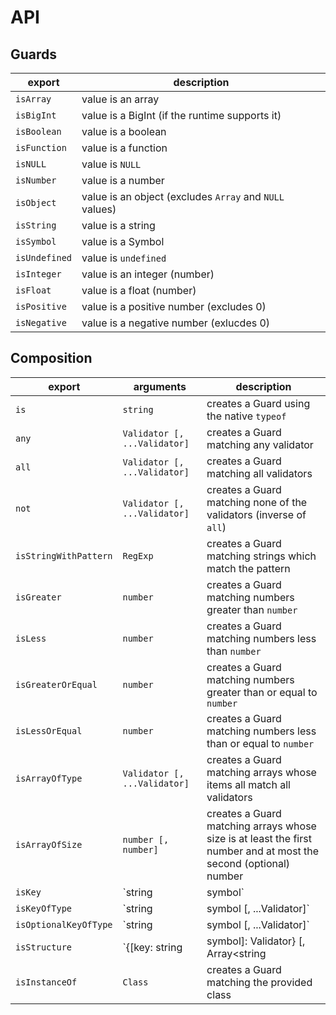 
# API

## Guards

| export        | description                                             |
| ------------- | ------------------------------------------------------- |
| `isArray`     | value is an array                                       |
| `isBigInt`    | value is a BigInt (if the runtime supports it)          |
| `isBoolean`   | value is a boolean                                      |
| `isFunction`  | value is a function                                     |
| `isNULL`      | value is `NULL`                                         |
| `isNumber`    | value is a number                                       |
| `isObject`    | value is an object (excludes `Array` and `NULL` values) |
| `isString`    | value is a string                                       |
| `isSymbol`    | value is a Symbol                                       |
| `isUndefined` | value is `undefined`                                    |
| `isInteger`   | value is an integer (number)                            |
| `isFloat`     | value is a float (number)                               |
| `isPositive`  | value is a positive number (excludes 0)                 |
| `isNegative`  | value is a negative number (exlucdes 0)                 |

## Composition

| export                | arguments                                                   | description                                                                                                      |
| --------------------- | ----------------------------------------------------------- | ---------------------------------------------------------------------------------------------------------------- |
| `is`                  | `string`                                                    | creates a Guard using the native `typeof`                                                                        |
| `any`                 | `Validator [, ...Validator]`                                | creates a Guard matching any validator                                                                           |
| `all`                 | `Validator [, ...Validator]`                                | creates a Guard matching all validators                                                                          |
| `not`                 | `Validator [, ...Validator]`                                | creates a Guard matching none of the validators (inverse of `all`)                                               |
| `isStringWithPattern` | `RegExp`                                                    | creates a Guard matching strings which match the pattern                                                         |
| `isGreater`           | `number`                                                    | creates a Guard matching numbers greater than `number`                                                           |
| `isLess`              | `number`                                                    | creates a Guard matching numbers less than `number`                                                              |
| `isGreaterOrEqual`    | `number`                                                    | creates a Guard matching numbers greater than or equal to `number`                                               |
| `isLessOrEqual`       | `number`                                                    | creates a Guard matching numbers less than or equal to `number`                                                  |
| `isArrayOfType`       | `Validator [, ...Validator]`                                | creates a Guard matching arrays whose items all match all validators                                             |
| `isArrayOfSize`       | `number [, number]`                                         | creates a Guard matching arrays whose size is at least the first number and at most the second (optional) number |
| `isKey`               | `string|symbol`                                             | creates a Guard matching objects with the specified key                                                          |
| `isKeyOfType`         | `string|symbol [, ...Validator]`                            | creates a Guard matching object with the specified key and its value matching all validators                     |
| `isOptionalKeyOfType` | `string|symbol [, ...Validator]`                            | creates a Guard matching object without the specified key or its value matching all validators                   |
| `isStructure`         | `{[key: string|symbol]: Validator} [, Array<string|symbol>` | creates a Guard validating the structure of an object                                                            |
| `isInstanceOf`        | `Class`                                                     | creates a Guard matching the provided class                                                                      |
